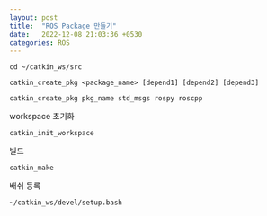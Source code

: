 ```yaml
---
layout: post
title:  "ROS Package 만들기"
date:   2022-12-08 21:03:36 +0530
categories: ROS
---
```


```
cd ~/catkin_ws/src
```

```
catkin_create_pkg <package_name> [depend1] [depend2] [depend3]
```

```
catkin_create_pkg pkg_name std_msgs rospy roscpp
```

workspace 초기화
```
catkin_init_workspace
```

빌드
```
catkin_make
```

배쉬 등록
```
~/catkin_ws/devel/setup.bash
```